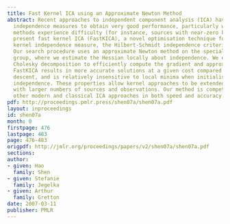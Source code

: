 ```yaml
---
title: Fast Kernel ICA using an Approximate Newton Method
abstract: Recent approaches to independent component analysis (ICA) have used kernel
  independence measures to obtain very good performance, particularly where classical
  methods experience difficulty (for instance, sources with near-zero kurtosis). We
  present fast kernel ICA (FastKICA), a novel optimisation technique for one such
  kernel independence measure, the Hilbert-Schmidt independence criterion (HSIC).
  Our search procedure uses an approximate Newton method on the special orthogonal
  group, where we estimate the Hessian locally about independence. We employ incomplete
  Cholesky decomposition to efficiently compute the gradient and approximate Hessian.
  FastKICA results in more accurate solutions at a given cost compared with gradient
  descent, and is relatively insensitive to local minima when initialised far from
  independence. These properties allow kernel approaches to be extended to problems
  with larger numbers of sources and observations. Our method is competitive with
  other modern and classical ICA approaches in both speed and accuracy.
pdf: http://proceedings.pmlr.press/shen07a/shen07a.pdf
layout: inproceedings
id: shen07a
month: 0
firstpage: 476
lastpage: 483
page: 476-483
origpdf: http://jmlr.org/proceedings/papers/v2/shen07a/shen07a.pdf
sections: 
author:
- given: Hao
  family: Shen
- given: Stefanie
  family: Jegelka
- given: Arthur
  family: Gretton
date: 2007-03-11
publisher: PMLR
---
```

